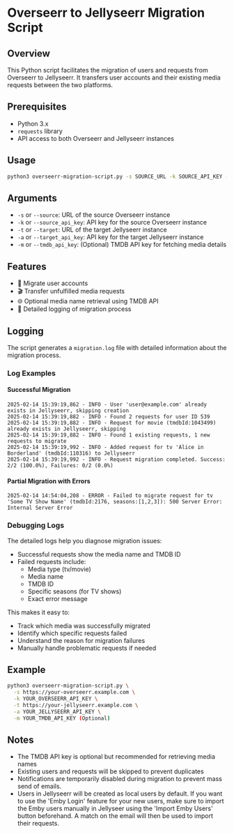 # Overseerr to Jellyseerr Migration Script

## Overview
This Python script facilitates the migration of users and requests from Overseerr to Jellyseerr. It transfers user accounts and their existing media requests between the two platforms.

## Prerequisites
- Python 3.x
- `requests` library
- API access to both Overseerr and Jellyseerr instances

## Usage
```bash
python3 overseerr-migration-script.py -s SOURCE_URL -k SOURCE_API_KEY -t TARGET_URL -a TARGET_API_KEY [-m TMDB_API_KEY]
```

## Arguments
- `-s` or `--source`: URL of the source Overseerr instance
- `-k` or `--source_api_key`: API key for the source Overseerr instance
- `-t` or `--target`: URL of the target Jellyseerr instance
- `-a` or `--target_api_key`: API key for the target Jellyseerr instance
- `-m` or `--tmdb_api_key`: (Optional) TMDB API key for fetching media details

## Features
- 👥 Migrate user accounts
- 🎬 Transfer unfulfilled media requests
- 🌐 Optional media name retrieval using TMDB API
- 📝 Detailed logging of migration process

## Logging
The script generates a `migration.log` file with detailed information about the migration process.

### Log Examples

#### Successful Migration
```
2025-02-14 15:39:19,862 - INFO - User 'user@example.com' already exists in Jellyseerr, skipping creation
2025-02-14 15:39:19,882 - INFO - Found 2 requests for user ID 539
2025-02-14 15:39:19,882 - INFO - Request for movie (tmdbId:1043499) already exists in Jellyseerr, skipping
2025-02-14 15:39:19,882 - INFO - Found 1 existing requests, 1 new requests to migrate
2025-02-14 15:39:19,992 - INFO - Added request for tv 'Alice in Borderland' (tmdbId:110316) to Jellyseerr
2025-02-14 15:39:19,992 - INFO - Request migration completed. Success: 2/2 (100.0%), Failures: 0/2 (0.0%)
```

#### Partial Migration with Errors
```
2025-02-14 14:54:04,208 - ERROR - Failed to migrate request for tv 'Some TV Show Name' (tmdbId:2176, seasons:[1,2,3]): 500 Server Error: Internal Server Error
```

### Debugging Logs
The detailed logs help you diagnose migration issues:
- Successful requests show the media name and TMDB ID
- Failed requests include:
  - Media type (tv/movie)
  - Media name
  - TMDB ID
  - Specific seasons (for TV shows)
  - Exact error message

This makes it easy to:
- Track which media was successfully migrated
- Identify which specific requests failed
- Understand the reason for migration failures
- Manually handle problematic requests if needed

## Example
```bash
python3 overseerr-migration-script.py \
  -s https://your-overseerr.example.com \
  -k YOUR_OVERSEERR_API_KEY \
  -t https://your-jellyseerr.example.com \
  -a YOUR_JELLYSEERR_API_KEY \
  -m YOUR_TMDB_API_KEY (Optional)
```

## Notes
- The TMDB API key is optional but recommended for retrieving media names
- Existing users and requests will be skipped to prevent duplicates
- Notifications are temporarily disabled during migration to prevent mass send of emails.
- Users in Jellyseerr will be created as local users by default. If you want to use the 'Emby Login' feature for your new users, make sure to import the Emby users manually in Jellyseer using the 'Import Emby Users' button beforehand. A match on the email will then be used to import their requests.
